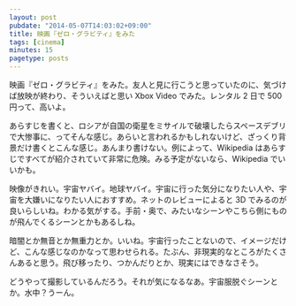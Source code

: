 ```yaml
---
layout: post
pubdate: "2014-05-07T14:03:02+09:00"
title: 映画『ゼロ・グラビティ』をみた
tags: [cinema]
minutes: 15
pagetype: posts
---
```

映画『ゼロ・グラビティ』をみた。友人と見に行こうと思っていたのに、気づけば放映が終わり、そういえばと思い Xbox Video でみた。レンタル 2 日で 500 円って、高いよ。

あらすじを書くと、ロシアが自国の衛星をミサイルで破壊したらスペースデブリで大惨事に、ってそんな感じ。あらいと言われるかもしれないけど、ざっくり背景だけ書くとこんな感じ。あんまり書けない。例によって、Wikipedia はあらすじですべてが紹介されていて非常に危険。みる予定がないなら、Wikipedia でいいかも。

映像がきれい。宇宙ヤバイ。地球ヤバイ。宇宙に行った気分になりたい人や、宇宙を大嫌いになりたい人におすすめ。ネットのレビューによると 3D でみるのが良いらしいね。わかる気がする。手前・奥で、みたいなシーンやこちら側にものが飛んでくるシーンとかもあるしね。

暗闇とか無音とか無重力とか。いいね。宇宙行ったことないので、イメージだけど、こんな感じなのかなって思わせられる。たぶん、非現実的なところがたくさんあると思う。飛び移ったり、つかんだりとか、現実にはできなさそう。

どうやって撮影しているんだろう。それが気になるなあ。宇宙服脱ぐシーンとか。水中？うーん。
